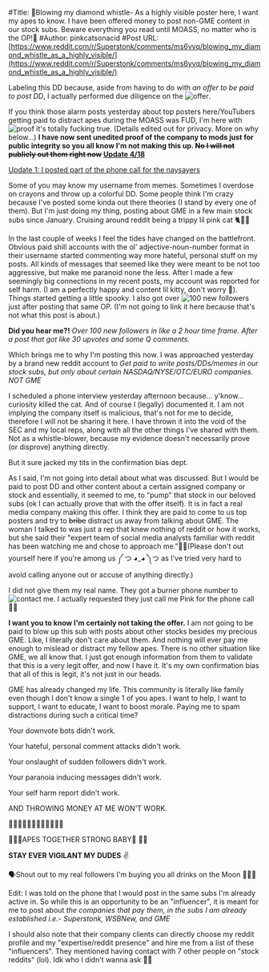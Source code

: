 #Title: 🚨Blowing my diamond whistle- As a highly visible poster here, I want my apes to know. I have been offered money to post non-GME content in our stock subs. Beware everything you read until MOASS, no matter who is the OP!🚨
#Author: pinkcatsonacid
#Post URL: [https://www.reddit.com/r/Superstonk/comments/ms6yvq/blowing_my_diamond_whistle_as_a_highly_visible/](https://www.reddit.com/r/Superstonk/comments/ms6yvq/blowing_my_diamond_whistle_as_a_highly_visible/)


Labeling this DD because, aside from having to do with *an offer to be paid to post DD*, I actually performed due diligence on the ![offer](https://imgur.com/a/tziYjXQ).

If you think those alarm posts yesterday about top posters here/YouTubers getting paid to distract apes during the MOASS was FUD, I'm here with ![proof](https://i.imgur.com/ybOBrfA.jpg) it's totally fucking true. (Details edited out for privacy. More on why below...) **I have now sent unedited proof of the company to mods just for public integrity so you all know I'm not making this up. ~~No I will not publicly out them right now~~ [Update 4/18](https://www.reddit.com/r/Superstonk/comments/mtc4xu/buying_influence_the_pump_and_dump_scheme_preying/?utm_medium=android_app&utm_source=share)**

[Update 1: I posted part of the phone call for the naysayers](https://www.reddit.com/r/Superstonk/comments/msdr64/yall_wanted_proof_here_is_the_first_60_seconds_of/?utm_medium=android_app&utm_source=share)

Some of you may know my username from memes. Sometimes I overdose on crayons and throw up a colorful DD. Some people think I'm crazy because I've posted some kinda out there theories (I stand by every one of them). But I'm just doing my thing, posting about GME in a few main stock subs since January. Cruising around reddit being a trippy lil pink cat 🐈🍄💕 

In the last couple of weeks I feel the tides have changed on the battlefront. Obvious paid shill accounts with the ol' adjective-noun-number format in their username started commenting way more hateful, personal stuff on my posts. All kinds of messages that seemed like they were meant to be not too aggressive, but make me paranoid none the less. After I made a few seemingly big connections in my recent posts, my account was reported for self harm. (I am a perfectly happy and content lil kitty, don't worry 🙂). Things started getting a little spooky. I also got over ![100](http://imgur.com/a/02FrYiS) new followers just after posting that same OP. (I'm not going to link it here because that's not what this post is about.) 

**Did you hear me?!** *Over 100 new followers in like a 2 hour time frame. After a post that got like 30 upvotes and some Q comments.* 

Which brings me to why I'm posting this now. I was approached yesterday by a brand new reddit account to *Get paid to write posts/DDs/memes in our stock subs, but only about certain NASDAQ/NYSE/OTC/EURO companies. NOT GME* 

I scheduled a phone interview yesterday afternoon because... y'know... curiosity killed the cat. And of course I (legally) documented it. I am not implying the company itself is malicious, that's not for me to decide, therefore I will not be sharing it here. I have thrown it into the void of the SEC and my local reps, along with all the other things I've shared with them. Not as a whistle-blower, because my evidence doesn't necessarily prove (or disprove) anything directly. 

But it sure jacked my tits in the confirmation bias dept. 

As I said, I'm not going into detail about what was discussed. But I would be paid to post DD and other content about a certain assigned company or stock and essentially, it seemed to me, to "pump" that stock in our beloved subs (ok I can actually prove that with the offer itself). It is in fact a real media company making this offer. I think they are paid to come to us top posters and try to ~~bribe~~ distract us away from talking about GME. The woman I talked to was just a rep that knew nothing of reddit or how it works, but she said their "expert team of social media analysts familiar with reddit has been watching me and chose to approach me."🤷‍♀️(Please don't out yourself here if you're among us ༼ つ ◕_◕ ༽つ as I've tried very hard to avoid calling anyone out or accuse of anything directly.)

I did not give them my real name. They got a burner phone number to ![contact me](http://imgur.com/a/itcxxer). I actually requested they just call me Pink for the phone call 🤭👑 

**I want you to know I'm certainly not taking the offer.** I am not going to be paid to blow up this sub with posts about other stocks besides my precious GME. Like, I literally don't care about them. And nothing will ever pay me enough to mislead or distract my fellow apes. There is no other situation like GME, we all know that. I just got enough information from them to validate that this is a very legit offer, and now I have it. It's my own confirmation bias that all of this is legit, it's not just in our heads.  

GME has already changed my life. This community is literally like family even though I don't know a single 1 of you apes. I want to help, I want to support, I want to educate, I want to boost morale. Paying me to spam distractions during such a critical time?

Your downvote bots didn't work. 

Your hateful, personal comment attacks didn't work. 

Your onslaught of sudden followers didn't work. 

Your paranoia inducing messages didn't work. 

Your self harm report didn't work. 

AND THROWING MONEY AT ME WON'T WORK. 

🚀🚀🚀🚀🚀🚀🚀🚀🚀🚀🚀🚀 

🦍🤝💪APES TOGETHER STRONG BABY🦍 🤝💪

**STAY EVER VIGILANT MY DUDES** ✌

🗣Shout out to my real followers I'm buying you all drinks on the Moon 💎💅💕

Edit: I was told on the phone that I would post in the same subs I'm already active in. So while this is an opportunity to be an "influencer", it is meant for me to post about *the companies that pay them, in the subs I am already established i.e.- Superstonk, WSBNew, and GME*

I should also note that their company clients can directly choose my reddit profile and my "expertise/reddit presence" and hire me from a list of these "influencers". They mentioned having contact with 7 other people on "stock reddits" (lol). Idk who I didn't wanna ask 🤷‍♀️